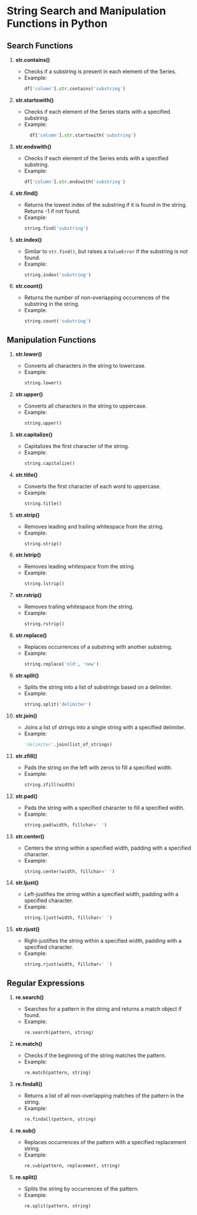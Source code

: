 # String Search and Manipulation Functions in Python

## Search Functions

1. **str.contains()**
   - Checks if a substring is present in each element of the Series.
   - Example:
      ```python
      df['column'].str.contains('substring')
      ```

2. **str.startswith()**
   - Checks if each element of the Series starts with a specified substring.
   - Example:
      ```python
        df['column'].str.startswith('substring')
      ```
      
3. **str.endswith()**
   - Checks if each element of the Series ends with a specified substring.
   - Example:
      ```python
      df['column'].str.endswith('substring')
      ```
      
4. **str.find()**
   - Returns the lowest index of the substring if it is found in the string. Returns -1 if not found.
   - Example:
      ```python
      string.find('substring')
      ```
        
5. **str.index()**
   - Similar to `str.find()`, but raises a `ValueError` if the substring is not found.
   - Example:
      ```python
      string.index('substring')
      ```

6. **str.count()**
   - Returns the number of non-overlapping occurrences of the substring in the string.
   - Example:
      ```python
      string.count('substring')
      ```

## Manipulation Functions

1. **str.lower()**
   - Converts all characters in the string to lowercase.
   - Example:
      ```python
      string.lower()
      ```

2. **str.upper()**
   - Converts all characters in the string to uppercase.
   - Example:
      ```python
      string.upper()
      ```

3. **str.capitalize()**
   - Capitalizes the first character of the string.
   - Example:
      ```python
      string.capitalize()
      ```

4. **str.title()**
   - Converts the first character of each word to uppercase.
   - Example:
      ```python
      string.title()
      ```
      
5. **str.strip()**
   - Removes leading and trailing whitespace from the string.
   - Example:
      ```python
      string.strip()
      ```
      
6. **str.lstrip()**
   - Removes leading whitespace from the string.
   - Example:
      ```python
      string.lstrip()
      ```

7. **str.rstrip()**
   - Removes trailing whitespace from the string.
   - Example:
      ```python
      string.rstrip()
      ```

8. **str.replace()**
   - Replaces occurrences of a substring with another substring.
   - Example:
      ```python
      string.replace('old', 'new')
      ```

9. **str.split()**
   - Splits the string into a list of substrings based on a delimiter.
   - Example:
      ```python
      string.split('delimiter')
      ```

10. **str.join()**
    - Joins a list of strings into a single string with a specified delimiter.
    - Example:
       ```python
       'delimiter'.join(list_of_strings)
       ```

11. **str.zfill()**
    - Pads the string on the left with zeros to fill a specified width.
    - Example:
       ```python
       string.zfill(width)
       ```

12. **str.pad()**
    - Pads the string with a specified character to fill a specified width.
    - Example:
       ```python
       string.pad(width, fillchar=' ')
       ```
      
13. **str.center()**
    - Centers the string within a specified width, padding with a specified character.
    - Example:
       ```python
       string.center(width, fillchar=' ')
       ```

14. **str.ljust()**
    - Left-justifies the string within a specified width, padding with a specified character.
    - Example:
       ```python
       string.ljust(width, fillchar=' ')
       ```

15. **str.rjust()**
    - Right-justifies the string within a specified width, padding with a specified character.
    - Example:
       ```python
       string.rjust(width, fillchar=' ')
       ```

## Regular Expressions

1. **re.search()**
   - Searches for a pattern in the string and returns a match object if found.
   - Example:
      ```python
      re.search(pattern, string)
      ```

2. **re.match()**
   - Checks if the beginning of the string matches the pattern.
   - Example:
      ```python
      re.match(pattern, string)
      ```

3. **re.findall()**
   - Returns a list of all non-overlapping matches of the pattern in the string.
   - Example:
      ```python
      re.findall(pattern, string)
      ```

4. **re.sub()**
   - Replaces occurrences of the pattern with a specified replacement string.
   - Example:
      ```python
      re.sub(pattern, replacement, string)
      ```

5. **re.split()**
   - Splits the string by occurrences of the pattern.
   - Example:
      ```python
      re.split(pattern, string)
      ```
